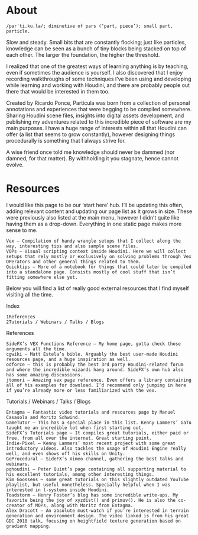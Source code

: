 # About

    /parˈti.ku.la/; diminutive of pars (‘part, piece’); small part, particle.

Slow and steady. Small bits that are constantly flocking; just like particles, knowledge can be seen as a bunch of tiny blocks being stacked on top of each other. The larger the foundation, the higher the threshold.

I realized that one of the greatest ways of learning anything is by teaching, even if sometimes the audience is yourself. I also discovered that I enjoy recording walkthroughs of some techniques I’ve been using and developing while learning and working with Houdini, and there are probably people out there that would be interested in them too.

Created by Ricardo Ponce, Particula was born from a collection of personal annotations and experiences that were begging to be compiled somewhere. Sharing Houdini scene files, insights into digital assets development, and publishing my adventures related to this incredible piece of software are my main purposes. I have a huge range of interests within all that Houdini can offer (a list that seems to grow constantly), however designing things procedurally is something that I always strive for.

A wise friend once told me knowledge should never be dammed (nor damned, for that matter). By withholding it you stagnate, hence cannot evolve.


# Resources

I would like this page to be our ‘start here’ hub. I’ll be updating this often, adding relevant content and updating our page list as it grows in size. These were previously also listed at the main menu, however  I didn’t quite like having them as a drop-down. Everything in one static page makes more sense to me.

    Vex – Compilation of handy wrangle setups that I collect along the way, interesting tips and also sample scene files.
    VOPs – Visual scripting context inside Houdini. Here we will collect setups that rely mostly or exclusively on solving problems through Vex OPerators and other general things related to them.
    Quicktips – More of a notebook for things that could later be compiled into a standalone page. Consists mostly of cool stuff that isn’t fitting somewhere else yet.

Below you will find a list of really good external resources that I find myself visiting all the time.

Index

    1References
    2Tutorials / Webinars / Talks / Blogs

References

    SideFX’s VEX Functions Reference – My home page, gotta check those arguments all the time.
    cgwiki – Matt Estela’s bible. Arguably the best user-made Houdini resources page, and a huge inspiration as well.
    odforce – this is probably the best 3rd party Houdini-related forum and where the incredible wizards hang around. SideFX’s own hub also has some amazing discussions.
    jtomori – Amazing vex page reference. Even offers a library containing all of his examples for download. I’d recommend only jumping in here if you’re already more or less familiarized with the vex.

Tutorials / Webinars / Talks / Blogs

    Entagma – Fantastic video tutorials and resources page by Manuel Casasola and Moritz Schwind.
    GameTutor – This has a special place in this list. Kenny Lammers’ GaTu taught me an incredible lot when first starting out.
    SideFX’s Tutorials page – It compiles great tutorials, either paid or free, from all over the internet. Great starting point.
    Indie-Pixel – Kenny Lammers’ most recent project with some great introductory videos. Also tackles the usage of Houdini Engine really well, and even shows off his skills on Unity.
    GoProcedural – SideFX’s Vimeo channel, gathering the best talks and webinars.
    pqhoudini – Peter Quint’s page containing all supporting material to his excellent tutorials, among other interesting things.
    Kim Goossens – some great tutorials on this slightly outdated YouTube playlist, but useful nonetheless. Specially helpful when I was interested in l-systems inside Houdini.
    Toadstorm – Henry Foster’s blog has some incredible write-ups. My favorite being the joy of xyzdist() and primuv(). He is also the co-creator of MOPs, along with Moritz from Entagma.
    Alex Dracott – An absolute must-watch if you’re interested in terrain generation and environment design. The video linked is from his great GDC 2018 talk, focusing on heightfield texture generation based on gradient mapping.

